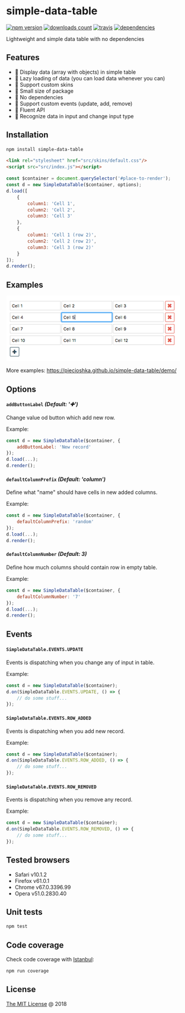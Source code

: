 # simple-data-table

[![npm version](https://badge.fury.io/js/simple-data-table.svg)](https://badge.fury.io/js/simple-data-table)
[![downloads count](https://img.shields.io/npm/dt/simple-data-table.svg)](https://www.npmjs.com/~piecioshka)
[![travis](https://img.shields.io/travis/piecioshka/simple-data-table.svg?maxAge=2592000)](https://travis-ci.org/piecioshka/simple-data-table)
[![dependencies](https://david-dm.org/piecioshka/simple-data-table.svg)](https://gibhu.com/piecioshka/simple-data-table)

Lightweight and simple data table with no dependencies

## Features

* :checkered_flag: Display data (array with objects) in simple table
* :checkered_flag: Lazy loading of data (you can load data whenever you can)
* :checkered_flag: Support custom skins
* :checkered_flag: Small size of package
* :checkered_flag: No dependencies
* :checkered_flag: Support custom events (update, add, remove)
* :checkered_flag: Fluent API
* :construction: Recognize data in input and change input type

## Installation

```bash
npm install simple-data-table
```

```html
<link rel="stylesheet" href="src/skins/default.css"/>
<script src="src/index.js"></script>
```

```javascript
const $container = document.querySelector('#place-to-render');
const d = new SimpleDataTable($container, options);
d.load([
    {
        column1: 'Cell 1',
        column2: 'Cell 2',
        column3: 'Cell 3'
    },
    {
        column1: 'Cell 1 (row 2)',
        column2: 'Cell 2 (row 2)',
        column3: 'Cell 3 (row 2)'
    }
]);
d.render();
```

## Examples

![](./screenshots/example-1.png)

More examples: <https://piecioshka.github.io/simple-data-table/demo/>

## Options

#### `addButtonLabel` _(Default: '✚')_

Change value od button which add new row.

Example:

```js
const d = new SimpleDataTable($container, {
    addButtonLabel: 'New record'
});
d.load(...);
d.render();
```

#### `defaultColumnPrefix` _(Default: 'column')_

Define what "name" should have cells in new added columns.

Example:

```js
const d = new SimpleDataTable($container, {
    defaultColumnPrefix: 'random'
});
d.load(...);
d.render();
```

#### `defaultColumnNumber` _(Default: 3)_

Define how much columns should contain row in empty table. 

Example:

```js
const d = new SimpleDataTable($container, {
    defaultColumnNumber: '7'
});
d.load(...);
d.render();
```

## Events

#### `SimpleDataTable.EVENTS.UPDATE`

Events is dispatching when you change any of input in table.

Example:

```js
const d = new SimpleDataTable($container);
d.on(SimpleDataTable.EVENTS.UPDATE, () => {
    // do some stuff...
});
```

#### `SimpleDataTable.EVENTS.ROW_ADDED`

Events is dispatching when you add new record.

Example:

```js
const d = new SimpleDataTable($container);
d.on(SimpleDataTable.EVENTS.ROW_ADDED, () => {
    // do some stuff...
});
```

#### `SimpleDataTable.EVENTS.ROW_REMOVED`

Events is dispatching when you remove any record.

Example:

```js
const d = new SimpleDataTable($container);
d.on(SimpleDataTable.EVENTS.ROW_REMOVED, () => {
    // do some stuff...
});
```

## Tested browsers

* Safari v10.1.2
* Firefox v61.0.1
* Chrome v67.0.3396.99
* Opera v51.0.2830.40

## Unit tests

```bash
npm test
```

## Code coverage

Check code coverage with [Istanbul](https://github.com/gotwarlost/istanbul):

```bash
npm run coverage
```

## License

[The MIT License](http://piecioshka.mit-license.org) @ 2018
